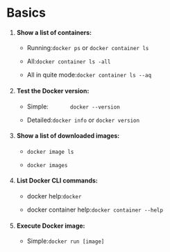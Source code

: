 #  Basics

1. #### Show a list of  containers:	

   - Running:`docker ps` or `docker container ls`

   - All:`docker container ls -all`

   - All in quite mode:`docker container ls --aq`

2. #### Test the Docker version:

   - Simple:`		docker --version`

   - Detailed:`docker info` or `docker version`

3. #### Show a list of downloaded images: 

   - `docker image ls`  

   - `docker images`

4. #### List Docker CLI commands: 

   - docker help:`docker`  

   - docker container help:`docker container --help`

5. #### Execute Docker image:

   - Simple:`docker run [image]`

